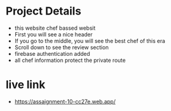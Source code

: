 # Project Details
* this website chef bassed websit
* First you will see a nice header
* If you go to the middle, you will see the best chef of this era
* Scroll down to see the review section
* firebase authentication added
* all chef information protect the private route
# live link
* https://assaignment-10-cc27e.web.app/